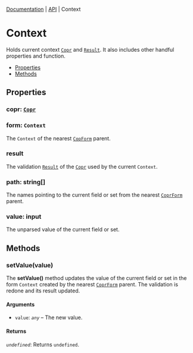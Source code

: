 [Documentation](../README.md) | [API](README.md) | Context

# Context

Holds current context [`Copr`](../../../copr-field/documentation/api/object-copr.md) and [`Result`](../../../copr-field/documentation/api/object-result.md). It also includes other handful properties and function.

- [Properties](#properties)
- [Methods](#methods)

## Properties

### copr: [`Copr`](../../../copr-field/documentation/api/object-copr.md)

### form: `Context`

The `Context` of the nearest [`CopForm`](component-copr-form.md) parent.

### result

The validation [`Result`](../../../copr-field/documentation/api/object-result.md) of the [`Copr`](../../../copr-field/documentation/api/object-copr.md) used by the current `Context`.

### path: string[]

The names pointing to the current field or set from the nearest [`CoprForm`](component-copr-form.md) parent.

### value: input

The unparsed value of the current field or set.

## Methods

### setValue(value)

The **setValue()** method updates the value of the current field or set in the form `Context` created by the nearest [`CoprForm`](component-copr-form.md) parent. The validation is redone and its result updated.

#### Arguments

- `value`: _`any`_ – The new value.

#### Returns

_`undefined`_: Returns `undefined`.
